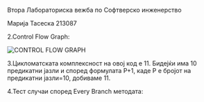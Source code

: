 Втора Лабораториска вежба по Софтверско инженерство

Марија Тасеска 213087

2.Control Flow Graph:

![CONTROL FLOW GRAPH](https://github.com/marijataseska/SI_2023_lab2_213087/assets/108740625/0703612f-17b8-4f8e-9ca5-356c813f3f93)

3.Цикломатската комплексност на овој код е 11.
Бидејќи има 10 предикатни јазли и според формулата P+1, каде P е бројот на предикатни јазли=10, добиваме 11.

4.Тест случаи според Every Branch методата:
